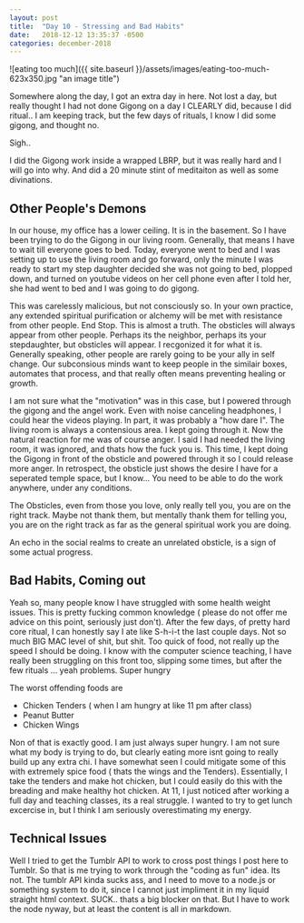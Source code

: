 ```yaml
---
layout: post
title:  "Day 10 - Stressing and Bad Habits"
date:   2018-12-12 13:35:37 -0500
categories: december-2018
---
```

![eating too much]({{ site.baseurl }}/assets/images/eating-too-much-623x350.jpg "an image title")

Somewhere along the day, I got an extra day in here.  Not lost a day, but really thought I had not done Gigong on a day I CLEARLY did, because I did ritual.. I am keeping track, but the few days of rituals, I know I did some gigong, and thought no. 

Sigh.. 

I did the Gigong work inside a wrapped LBRP, but it was really hard and I will go into why.  And did a 20 minute stint of meditaiton as well as some divinations.


## Other People's Demons
In our house, my office  has a lower ceiling.  It is in the basement.  So I have been trying to do the Gigong in our living room.   Generally, that means I have to wait till everyone goes to bed.   Today, everyone went to bed and I was setting up to use the living room and go forward, only the minute I was ready to start my step daughter decided she was not going to bed, plopped down, and turned on youtube videos on her cell phone even after I told her, she had went to bed and I was going to do gigong.

This was carelessly malicious, but not consciously so. In your own practice, any extended spiritual purification or alchemy will be met with resistance from other people. End Stop.  This is almost a truth.  The obsticles will always appear from other people.  Perhaps its the neighbor, perhaps its your stepdaughter, but obsticles will appear.   I recgonized it for what it is.  Generally speaking, other people are rarely going to be your ally in self change.  Our subconsious minds want to keep people in the similair boxes, automates that process, and that really often means preventing healing or growth.

I am not sure what the "motivation" was in this case, but I powered through the gigong and the angel work.  Even with noise canceling headphones, I could hear the videos playing. In part, it was probably a "how dare I".   The living room is always a contensious area.  I kept going through it.  Now the natural reaction for me was of course anger.  I said I had needed the living room, it was ignored, and thats how the fuck you is.  This time, I kept doing the Gigong in front of the obsticle and powered through it so I could release more anger. In retrospect, the obsticle just shows the desire I have for a seperated temple space, but I know...  You need to be able to do the work anywhere, under any conditions.

The Obsticles, even from those you love, only really tell you, you are on the right track.  Maybe not thank them, but mentally thank them for telling you, you are on the right track as far as the general spiritual work you are doing.

An echo in the social realms to create an unrelated obsticle, is a sign of some actual progress.   


## Bad Habits, Coming out
Yeah so, many people know I have struggled with some health weight issues.   This is pretty fucking common knowledge  ( please do not offer me advice on this point, seriously just don't).   After the few days, of pretty hard core ritual, I can honestly say I ate like S-h-i-t the last couple days.  Not so much BIG MAC level of shit, but shit.  Too quick of food, not really up the speed I should be doing.  I know with the computer science teaching, I have really been struggling on this front too, slipping some times, but after the few rituals ... yeah problems.  Super hungry

The worst offending foods are

- Chicken Tenders ( when I am hungry at like 11 pm after class)
- Peanut Butter
- Chicken Wings 

Non of that is exactly good. I am just always super hungry.  I am not sure what my body is trying to do, but clearly eating more isnt going to really build up any extra chi.   I have somewhat seen I could mitigate some of this with extremely spice food ( thats the wings and the Tenders).  Essentially, I take the tenders and make hot chicken, but I could easily do this with the breading and make healthy hot chicken.  At 11, I just noticed after working a full day and teaching classes, its a real struggle.   I wanted to try to get lunch excercise in, but I think I am seriously overestimating my energy.


## Technical Issues
Well I tried to get the Tumblr API to work to cross post things I post here to Tumblr.  So that is me trying to work through the "coding as fun" idea.  Its not.  The tumblr API kinda sucks ass, and I need to move to a node.js or something system to do it, since I cannot just impliment it in my liquid straight html context.  SUCK.. thats a big blocker on that.  But I have to work the node nyway, but at least the content is all in markdown.